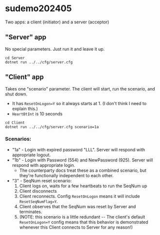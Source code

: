 # sudemo202405

Two apps: a client (initiator) and a server (acceptor)

## "Server" app

No special parameters.  Just run it and leave it up.

```
cd Server
dotnet run ../../cfg/server.cfg
```

## "Client" app

Takes one "scenario" parameter.  The client will start, run the scenario, and shut down.

* It has `ResetOnLogon=Y` so it always starts at 1.  (I don't think I need to explain this.)
* `HeartBtInt` is 10 seconds

```
cd Client
dotnet run ../../cfg/server.cfg scenario=1a
```

### Scenarios:

* "1a" - Login with expired password "LLL".  Server will respond with appropriate logout.
* "1b" - Login with Password (554) and NewPassword (925).  Server will respond with appropriate login.
    * The counterparty docs treat these as a combined scenario, but they're functionally independent to each other.
* "3" - SeqNum reset scenario:
    1. Client logs on, waits for a few heartbeats to run the SeqNum up
    2. Client disconnects
    3. Client reconnects.  Config `ResetOnLogon` means it will include `ResetSeqNumFlag=Y`.
    4. Client observes that the SeqNum was reset by Server and terminates.
    5. (NOTE: this scenario is a little redundant -- The client's default `ResetOnLogon=Y` config means
       that this behavior is demonstrated whenever this Client connects to Server for any reason!)
